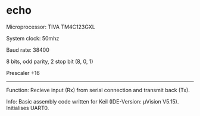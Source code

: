 # echo

Microprocessor: TIVA TM4C123GXL

System clock: 50mhz

Baud rate: 38400

8 bits, odd parity, 2 stop bit (8, 0, 1)

Prescaler ÷16

------------------------------------------------------------------
Function: 
Recieve input (Rx) from serial connection and transmit back (Tx).  

Info:
Basic assembly code written for Keil (IDE-Version: µVision V5.15).
Initialises UART0.  
